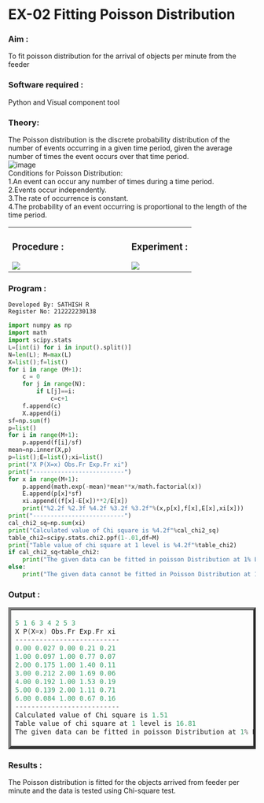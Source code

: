 # EX-02 Fitting Poisson Distribution
### Aim : 
To fit poisson distribution for the arrival of objects per minute from the feeder
### Software required :  
Python and Visual component tool
### Theory:
The Poisson distribution is the discrete probability distribution of the number of events occurring in a given time period, given the average number of times the event occurs over that time period.<br>
![image](https://user-images.githubusercontent.com/104613195/166248326-fd042076-8b0b-40c4-8b11-1d8e8fcb74db.png)<br>
Conditions for Poisson Distribution:<br>
1.An event can occur any number of times during a time period.<br>
2.Events occur independently.<br>
3.The rate of occurrence is constant.<br>
4.The probability of an event occurring is proportional to the length of the time period.<br> 
<table>
    <tr height=40%>
        <td width=65%>
            
### Procedure :
<img src="https://user-images.githubusercontent.com/104613195/166251988-d0c53205-6080-4f7b-ae4c-398178586637.png">
</td>
<td>
    
### Experiment :
<img src="https://user-images.githubusercontent.com/103921593/230282876-f4a5afbf-cac1-4648-a1b0-c78840638a8e.png">
</td>
</tr>
</table>


### Program :
```
Developed By: SATHISH R
Register No: 212222230138
```
```Python
import numpy as np
import math
import scipy.stats
L=[int(i) for i in input().split()]
N=len(L); M=max(L) 
X=list();f=list()
for i in range (M+1):
    c = 0
    for j in range(N):
        if L[j]==i:
            c=c+1
    f.append(c)
    X.append(i)
sf=np.sum(f)
p=list()
for i in range(M+1):
    p.append(f[i]/sf) 
mean=np.inner(X,p)
p=list();E=list();xi=list()
print("X P(X=x) Obs.Fr Exp.Fr xi")
print("--------------------------")
for x in range(M+1):
    p.append(math.exp(-mean)*mean**x/math.factorial(x))
    E.append(p[x]*sf)
    xi.append((f[x]-E[x])**2/E[x])
    print("%2.2f %2.3f %4.2f %3.2f %3.2f"%(x,p[x],f[x],E[x],xi[x]))
print("--------------------------")
cal_chi2_sq=np.sum(xi)
print("Calculated value of Chi square is %4.2f"%cal_chi2_sq)
table_chi2=scipy.stats.chi2.ppf(1-.01,df=M)
print("Table value of chi square at 1 level is %4.2f"%table_chi2)
if cal_chi2_sq<table_chi2:
    print("The given data can be fitted in poisson Distribution at 1% LOS")
else:
    print("The given data cannot be fitted in Poisson Distribution at 1% LOS") 
```
 
### Output : 
<table border=5>
<tr>
<td>

```C
5 1 6 3 4 2 5 3
X P(X=x) Obs.Fr Exp.Fr xi
--------------------------
0.00 0.027 0.00 0.21 0.21
1.00 0.097 1.00 0.77 0.07
2.00 0.175 1.00 1.40 0.11
3.00 0.212 2.00 1.69 0.06
4.00 0.192 1.00 1.53 0.19
5.00 0.139 2.00 1.11 0.71
6.00 0.084 1.00 0.67 0.16
--------------------------
Calculated value of Chi square is 1.51
Table value of chi square at 1 level is 16.81
The given data can be fitted in poisson Distribution at 1% LOS
```

</td>
</tr>
</table>


 
### Results :
The Poisson distribution is fitted for the objects arrived from feeder per minute and the data is tested using Chi-square test. 
 
